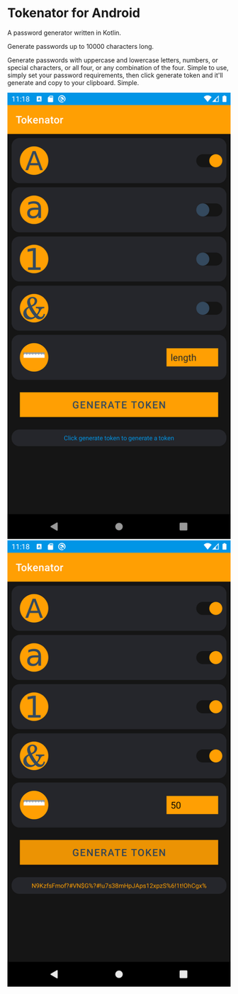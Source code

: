 # Tokenator for Android
A password generator written in Kotlin. 

Generate passwords up to 10000 characters long.

Generate passwords with uppercase and lowercase letters, numbers, or special characters, or all four,
or any combination of the four. Simple to use, simply set your password requirements, then click
generate token and it'll generate and copy to your clipboard. Simple.

![screenshot](https://github.com/JoshLudahl/Tokenator/blob/master/Screenshot_20201227_231804.png)
![screenshot](https://github.com/JoshLudahl/Tokenator/blob/master/Screenshot_20201227_231834.png)
